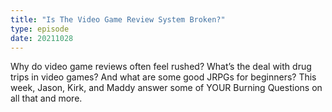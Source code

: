 ```yaml
---
title: "Is The Video Game Review System Broken?"
type: episode
date: 20211028
---
```

Why do video game reviews often feel rushed? What’s the deal with drug trips in video games? And what are some good JRPGs for beginners? This week, Jason, Kirk, and Maddy answer some of YOUR Burning Questions on all that and more.